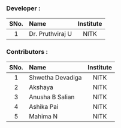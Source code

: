 ### Developer :

| SNo. | Name | Institute |
| :--: | :-- | :-------: |
|  1   | Dr. Pruthviraj U | NITK |

### Contributors :

| SNo. | Name | Institute |
| :--: | :-- | :-------: |
|  1   | Shwetha Devadiga | NITK |
|  2   | Akshaya | NITK |
|  3   | Anusha B Salian | NITK |
|  4   | Ashika Pai | NITK |
|  5   | Mahima N | NITK |
